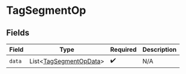 # TagSegmentOp


## Fields

| Field                                                                  | Type                                                                   | Required                                                               | Description                                                            |
| ---------------------------------------------------------------------- | ---------------------------------------------------------------------- | ---------------------------------------------------------------------- | ---------------------------------------------------------------------- |
| `data`                                                                 | List\<[TagSegmentOpData](../../models/components/TagSegmentOpData.md)> | :heavy_check_mark:                                                     | N/A                                                                    |